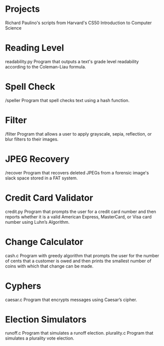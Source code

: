 # Projects
Richard Paulino's scripts from Harvard's CS50 Introduction to Computer Science

# Reading Level
readability.py
Program that outputs a text's grade level readability according to the Coleman-Liau formula.

# Spell Check
/speller
Program that spell checks text using a hash function.

# Filter
/filter
Program that allows a user to apply grayscale, sepia, reflection, or blur filters to their images.

# JPEG Recovery
/recover
Program that recovers deleted JPEGs from a forensic image's slack space stored in a FAT system.

# Credit Card Validator
credit.py
Program that prompts the user for a credit card number and then reports whether it is a valid American Express, MasterCard, or Visa card number using Luhn’s Algorithm.

# Change Calculator
cash.c
Program with greedy algorithm that prompts the user for the number of cents that a customer is owed and then prints the smallest number of coins with which that change can be made.

# Cyphers
caesar.c
Program that encrypts messages using Caesar’s cipher.

# Election Simulators
runoff.c
Program that simulates a runoff election.
plurality.c
Program that simulates a plurality vote election.

